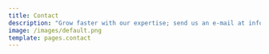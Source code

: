 ```yaml
---
title: Contact
description: "Grow faster with our expertise; send us an e-mail at info@binarybirds.com"
image: /images/default.png
template: pages.contact
---
```

